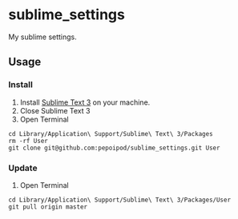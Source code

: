 # sublime_settings
My sublime settings.

## Usage

### Install

1. Install [Sublime Text 3]() on your machine.
2. Close Sublime Text 3
3. Open Terminal

```shell
cd Library/Application\ Support/Sublime\ Text\ 3/Packages
rm -rf User
git clone git@github.com:pepoipod/sublime_settings.git User
```

### Update

1. Open Terminal

```shell
cd Library/Application\ Support/Sublime\ Text\ 3/Packages/User
git pull origin master
```
